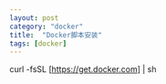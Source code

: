 ```yaml
---
layout: post
category: "docker"
title:  "Docker脚本安装"
tags: [docker]
---
```

curl -fsSL [https://get.docker.com] | sh


